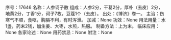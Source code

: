 序号：17646
名称：人参诃子散
组成：人参2分，干葛2分，厚朴（去皮）2分，地黄2分，丁香1分，诃子7枚，豆蔻1个（去皮）。
出处：《博济》卷一。
主治：伤寒气不顺，食呕，胸膈不利，有时泻泄。
加减：None
功效：None
用法用量：水1盏，药末2钱，加生姜、大枣，水煎，热服。
制备方法：上为末。
临床应用：None
各家论述：None
用药禁忌：None
附注：None
